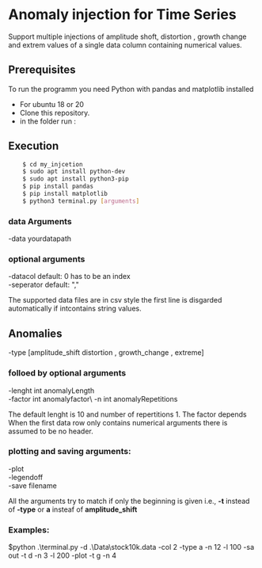 # Anomaly injection for Time Series  
Support multiple injections of amplitude shoft, distortion , growth change and extrem values of a single data column containing numerical values.


## Prerequisites
To run the programm you need Python with pandas and matplotlib installed

- For ubuntu 18 or 20
- Clone this repository.
- in the folder run : 


## Execution
```bash
    $ cd my_injcetion
    $ sudo apt install python-dev
    $ sudo apt install python3-pip
    $ pip install pandas
    $ pip install matplotlib
    $ python3 terminal.py [arguments]
```

### data Arguments
-data  yourdatapath 


### optional arguments 
-datacol  default: 0 has to be an index \
-seperator default: ","

The supported data files are in csv style the first line is disgarded automatically if intcontains string values.

## Anomalies
-type [amplitude_shift 
distortion ,
growth_change ,
extreme]


### folloed by optional arguments
-lenght int anomalyLength\
-factor int anomalyfactor\ 
-n int  anomalyRepetitions

The default lenght is 10 and number of repertitions 1. The factor depends 
When the first data row only contains numerical arguments there is assumed to be no header.
### plotting and saving arguments:
-plot\
-legendoff\
-save filename  


All the arguments try to match if only the beginning is given i.e., **-t** instead of **-type** or **a** insteaf of **amplitude_shift**
### Examples:


$python .\terminal.py -d .\Data\stock10k.data -col 2 -type a -n 12 -l 100 -sa out -t d -n 3  -l 200 -plot -t g -n 4
